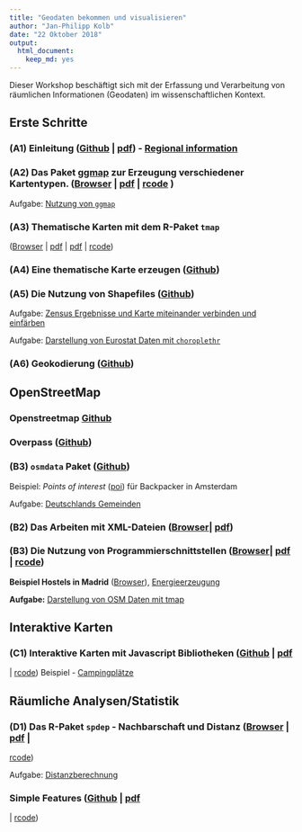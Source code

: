 ```yaml
---
title: "Geodaten bekommen und visualisieren"
author: "Jan-Philipp Kolb"
date: "22 Oktober 2018"
output: 
  html_document: 
    keep_md: yes
---
```






Dieser Workshop beschäftigt sich mit der Erfassung und Verarbeitung von räumlichen Informationen (Geodaten) im wissenschaftlichen Kontext.

## Erste Schritte


### __(A1) Einleitung__ ([Github](slides/Intro.md) | [pdf](slides/Intro.pdf)) - [Regional information](http://rpubs.com/Japhilko82/mapFirenze)

### __(A2) Das Paket [ggmap](http://journal.r-project.org/archive/2013-1/kahle-wickham.pdf)__ zur Erzeugung verschiedener Kartentypen. ([Browser](slides/ggmap.md) | [pdf](slides/ggmap.pdf) | [rcode](slides/ggmap.R) )

Aufgabe: [Nutzung von  `ggmap`](https://github.com/Japhilko/GeoData/blob/master/2017/tutorial/Aufgabe_Nutzung_ggmap.Rmd)


### __(A3) Thematische Karten mit dem R-Paket `tmap`__ 
([Browser](slides/tmap.md) | [pdf](slides/tmap.pdf) | 
[pdf](slides/tmap.pdf) | [rcode](rcode/tmap.R))


### __(A4) Eine thematische Karte erzeugen__ ([Github](slides/Choroplethen.md))


### __(A5) Die Nutzung von Shapefiles__ ([Github](slides/AGS_map.md))

Aufgabe: [Zensus Ergebnisse und Karte miteinander verbinden und einfärben](https://github.com/Japhilko/GeoData/blob/master/2017/tutorial/Aufgabe_Verbindung.Rmd)


Aufgabe: [Darstellung von Eurostat Daten mit `choroplethr`](https://github.com/Japhilko/GeoData/blob/master/2016/tutorial/Aufgabe_choroplethr.Rmd)

### __(A6) Geokodierung__ ([Github](slides/Geokodierung.md))

## OpenStreetMap 

### __Openstreetmap__ [Github](slides/OpenStreetMap.md)

### __Overpass__ ([Github](slides/Overpass.md))

### __(B3) `osmdata` Paket__ ([Github](slides/osmdata.md))

Beispiel: *Points of interest* ([poi](https://rpossib.wordpress.com/2015/09/15/points-of-interest-for-backpackers/)) für Backpacker in Amsterdam

Aufgabe: [Deutschlands Gemeinden](https://github.com/Japhilko/GeoData/blob/master/2016/tutorial/Aufgabe_Zensus_Ergebnisse.md)

### __(B2) Das Arbeiten mit XML-Dateien__ ([Browser](https://github.com/Japhilko/GeoData/blob/master/2017/slides/OpenStreetMap.md)| [pdf](slides/OpenStreetMap.pdf))

### __(B3) Die Nutzung von Programmierschnittstellen__ ([Browser](slides/UsageAPI.md)| [pdf](slides/UsageAPI.pdf) | [rcode](rcode/UsageAPI.R))

**Beispiel Hostels in Madrid** ([Browser](https://github.com/Japhilko/GeoData/blob/master/2016/slides/Madrid_hostels.Rmd)), [Energieerzeugung](https://rpossib.wordpress.com/2015/11/20/use-openstreetmap-date/)

**Aufgabe:** [Darstellung von OSM Daten mit tmap](https://github.com/Japhilko/GeoData/blob/master/2016/tutorial/Aufgabe_osmar.Rmd)

## Interaktive Karten

### __(C1) Interaktive Karten mit Javascript Bibliotheken__ ([Github](slides/using_javascript.md) | [pdf](slides/using_javascript.pdf)
| [rcode](rcode/using_javascript.R))
Beispiel - [Campingplätze](http://rpubs.com/Japhilko82/Campsites)

## Räumliche Analysen/Statistik

### __(D1) Das R-Paket `spdep` - Nachbarschaft und Distanz__ ([Browser](https://github.com/Japhilko/GeoData/blob/master/2017/slides/spdep.md) | [pdf](slides/spdep.pdf) |
[rcode](https://raw.githubusercontent.com/Japhilko/GeoData/master/2016/rcode/slidesH1_spdep.R))

Aufgabe: [Distanzberechnung](https://github.com/Japhilko/GeoData/blob/master/2016/tutorial/Aufgabe_Distanzberechnung.Rmd)

### __Simple Features__ ([Github](slides/simple_features.md) | [pdf](slides/simple_features.pdf)
| [rcode](rcode/simple_features.R))
